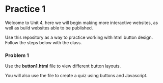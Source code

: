 # Practice 1

Welcome to Unit 4, here we will begin making more interactive websites, as well as build websites able to be published. 

Use this repository as a way to practice working with html button design. Follow the steps below with the class. 

### Problem 1

Use the **button1.html** file to view different button layouts. 

You will also use the file to create a quiz using buttons and Javascript.
